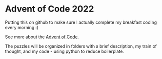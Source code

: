 # Advent of Code 2022

Putting this on github to make sure I actually complete my breakfast coding every morning :)

See more about the [Advent of Code](https://adventofcode.com/2022/about).

The puzzles will be organized in folders with a brief description, my train of thought, and my code - using python to reduce boilerplate. 


